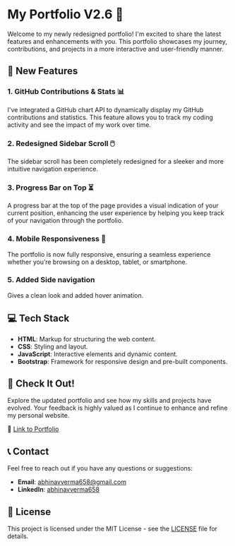 # My Portfolio V2.6 🚀

Welcome to my newly redesigned portfolio! I'm excited to share the latest features and enhancements with you. This portfolio showcases my journey, contributions, and projects in a more interactive and user-friendly manner.

## 🚀 New Features

### 1. GitHub Contributions & Stats 📊

I've integrated a GitHub chart API to dynamically display my GitHub contributions and statistics. This feature allows you to track my coding activity and see the impact of my work over time.

### 2. Redesigned Sidebar Scroll 🖱️

The sidebar scroll has been completely redesigned for a sleeker and more intuitive navigation experience.

### 3. Progress Bar on Top ⏳

A progress bar at the top of the page provides a visual indication of your current position, enhancing the user experience by helping you keep track of your navigation through the portfolio.

### 4. Mobile Responsiveness 📱

The portfolio is now fully responsive, ensuring a seamless experience whether you’re browsing on a desktop, tablet, or smartphone.

### 5. Added Side navigation

Gives a clean look and added hover animation.

## 💻 Tech Stack

- **HTML**: Markup for structuring the web content.
- **CSS**: Styling and layout.
- **JavaScript**: Interactive elements and dynamic content.
- **Bootstrap**: Framework for responsive design and pre-built components.

## 🌟 Check It Out!

Explore the updated portfolio and see how my skills and projects have evolved. Your feedback is highly valued as I continue to enhance and refine my personal website.

🔗 [Link to Portfolio](https://abhinavverma658.github.io/)

## 📞 Contact

Feel free to reach out if you have any questions or suggestions:

- **Email**: [abhinavverma658@gmail.com](mailto:abhinavverma658@gmail.com)
- **LinkedIn**: [abhinavverma658](https://www.linkedin.com/in/abhinavverma658/)

## 📝 License

This project is licensed under the MIT License - see the [LICENSE](LICENSE) file for details.
